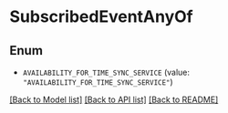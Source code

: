 # SubscribedEventAnyOf

## Enum


* `AVAILABILITY_FOR_TIME_SYNC_SERVICE` (value: `"AVAILABILITY_FOR_TIME_SYNC_SERVICE"`)


[[Back to Model list]](../README.md#documentation-for-models) [[Back to API list]](../README.md#documentation-for-api-endpoints) [[Back to README]](../README.md)


